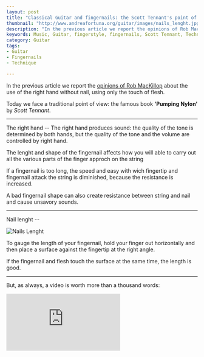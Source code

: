 ```yaml
---
layout: post
title: "Classical Guitar and fingernails: the Scott Tennant's point of view"
thumbnail: "http://www.andreafortuna.org/guitar/images/nails_lenght.jpg"
description: "In the previous article we report the opinions of Rob MacKillop about the use of the right hand without nail, using only the touch of flesh. Today we face a traditional point of view: the famous book 'Pumping Nylon' by Scott Tennant."
keywords: Music, Guitar, fingerstyle, fingernails, Scott Tennant, Technique
category: Guitar
tags: 
- Guitar
- Fingernails
- Technique

---
```


In the previous article we report the [opinions of Rob MacKillop](http://www.andreafortuna.org/guitar/2016/02/24/classical-guitar-fingernails/) about the use of the right hand without nail, using only the touch of flesh.

Today we face a traditional point of view: the famous book **'Pumping Nylon'** by *Scott Tennant*.

<hr/>
The right hand
--
The right hand produces sound: the quality of the tone is determined by both hands, but the quality of the tone and the volume are controlled by right hand.

The lenght and shape of the fingernail affects how you will able to carry out all the various parts of the finger approch on the string

If a fingernail is too long, the speed and easy with wich fingertip and fingernail attack the string is diminished, because the resistance is increased. 

A bad fingernail shape can also create resistance between string and nail and cause unsavory sounds.

<hr/>
Nail lenght
--

![Nails Lenght](http://www.andreafortuna.org/guitar/images/nails_lenght.jpg)

To gauge the length of your fingernail, hold your finger out horizontally and then place a surface against the fingertip at the right angle.

If the fingernail and flesh touch the surface at the same time, the length is good.

<hr/>

But, as always, a video is worth more than a thousand words:

<div class="video-container">
<iframe src="https://www.youtube.com/embed/R32mmUHCJDk" frameborder="0" allowfullscreen></iframe>
</div>


